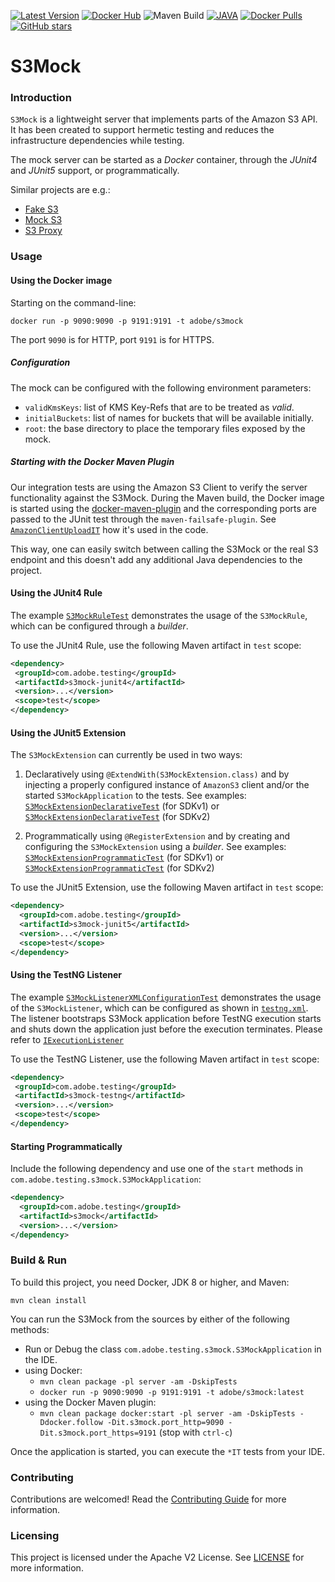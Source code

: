 [![Latest Version](https://img.shields.io/maven-central/v/com.adobe.testing/s3mock.svg?maxAge=3600&label=Latest%20Release)](https://search.maven.org/#search%7Cga%7C1%7Cg%3Acom.adobe.testing%20a%3As3mock)
[![Docker Hub](https://img.shields.io/badge/docker-latest-blue.svg)](https://hub.docker.com/r/adobe/s3mock/)
![Maven Build](https://github.com/adobe/S3Mock/workflows/Maven%20Build/badge.svg)
[![JAVA](https://img.shields.io/badge/MADE%20with-JAVA-RED.svg)](#JAVA)
[![Docker Pulls](https://img.shields.io/docker/pulls/adobe/s3mock)](https://hub.docker.com/r/adobe/s3mock)
[![GitHub stars](https://img.shields.io/github/stars/adobe/S3Mock.svg?style=social&label=Star&maxAge=2592000)](https://github.com/adobe/S3Mock/stargazers/)



S3Mock
======

### Introduction

`S3Mock` is a lightweight server that implements parts of the Amazon S3 API.
It has been created to support hermetic testing and reduces the infrastructure dependencies while testing.

The mock server can be started as a *Docker* container, through the *JUnit4* and *JUnit5* support, or programmatically.

Similar projects are e.g.:

 - [Fake S3](https://github.com/jubos/fake-s3)
 - [Mock S3](https://github.com/jserver/mock-s3)
 - [S3 Proxy](https://github.com/andrewgaul/s3proxy)

### Usage

#### Using the Docker image

Starting on the command-line:

    docker run -p 9090:9090 -p 9191:9191 -t adobe/s3mock

The port `9090` is for HTTP, port `9191` is for HTTPS.

##### Configuration

The mock can be configured with the following environment parameters:

- `validKmsKeys`: list of KMS Key-Refs that are to be treated as *valid*.
- `initialBuckets`: list of names for buckets that will be available initially.
- `root`: the base directory to place the temporary files exposed by the mock.

##### Starting with the Docker Maven Plugin

Our integration tests are using the Amazon S3 Client to verify the server functionality against the S3Mock. During the Maven build, the Docker image is started using the [docker-maven-plugin](https://dmp.fabric8.io/) and the corresponding ports are passed to the JUnit test through the `maven-failsafe-plugin`. See [`AmazonClientUploadIT`](server/src/test/java/com/adobe/testing/s3mock/its/AmazonClientUploadIT.java) how it's used in the code.

This way, one can easily switch between calling the S3Mock or the real S3 endpoint and this doesn't add any additional Java dependencies to the project.

#### Using the JUnit4 Rule

The example [`S3MockRuleTest`](testsupport/junit4/src/test/java/com/adobe/testing/s3mock/junit4/S3MockRuleTest.java) demonstrates the usage of the `S3MockRule`, which can be configured through a _builder_.

To use the JUnit4 Rule, use the following Maven artifact in `test` scope:

```xml
<dependency>
 <groupId>com.adobe.testing</groupId>
 <artifactId>s3mock-junit4</artifactId>
 <version>...</version>
 <scope>test</scope>
</dependency>
```

#### Using the JUnit5 Extension

The `S3MockExtension` can currently be used in two ways:

1. Declaratively using `@ExtendWith(S3MockExtension.class)` and by injecting a properly configured instance of `AmazonS3` client and/or the started `S3MockApplication` to the tests.
See examples: [`S3MockExtensionDeclarativeTest`](testsupport/junit5/src/test/java/com/adobe/testing/s3mock/junit5/sdk1/S3MockExtensionDeclarativeTest.java)  (for SDKv1)
or [`S3MockExtensionDeclarativeTest`](testsupport/junit5/src/test/java/com/adobe/testing/s3mock/junit5/sdk2/S3MockExtensionDeclarativeTest.java) (for SDKv2)

1. Programmatically using `@RegisterExtension` and by creating and configuring the `S3MockExtension` using a _builder_.
See examples: [`S3MockExtensionProgrammaticTest`](testsupport/junit5/src/test/java/com/adobe/testing/s3mock/junit5/sdk1/S3MockExtensionProgrammaticTest.java) (for SDKv1)
or [`S3MockExtensionProgrammaticTest`](testsupport/junit5/src/test/java/com/adobe/testing/s3mock/junit5/sdk2/S3MockExtensionProgrammaticTest.java) (for SDKv2)

To use the JUnit5 Extension, use the following Maven artifact in `test` scope:

```xml
<dependency>
  <groupId>com.adobe.testing</groupId>
  <artifactId>s3mock-junit5</artifactId>
  <version>...</version>
  <scope>test</scope>
</dependency>
```

#### Using the TestNG Listener

The example [`S3MockListenerXMLConfigurationTest`](testsupport/testng/src/test/java/com/adobe/testing/s3mock/testng/S3MockListenerXmlConfigurationTest.java) demonstrates the usage of the `S3MockListener`, which can be configured as shown in [`testng.xml`](testsupport/testng/src/test/resources/testng.xml). The listener bootstraps S3Mock application before TestNG execution starts and shuts down the application just before the execution terminates. Please refer to [`IExecutionListener`](https://jitpack.io/com/github/cbeust/testng/main/javadoc/org/testng/IExecutionListener.html)

To use the TestNG Listener, use the following Maven artifact in `test` scope:

```xml
<dependency>
 <groupId>com.adobe.testing</groupId>
 <artifactId>s3mock-testng</artifactId>
 <version>...</version>
 <scope>test</scope>
</dependency>
```

#### Starting Programmatically

Include the following dependency and use one of the `start` methods in `com.adobe.testing.s3mock.S3MockApplication`:

```xml
<dependency>
  <groupId>com.adobe.testing</groupId>
  <artifactId>s3mock</artifactId>
  <version>...</version>
</dependency>
```

### Build & Run

To build this project, you need Docker, JDK 8 or higher, and Maven:

    mvn clean install

You can run the S3Mock from the sources by either of the following methods:

* Run or Debug the class `com.adobe.testing.s3mock.S3MockApplication` in the IDE.
* using Docker:
  * `mvn clean package -pl server -am -DskipTests`
  * `docker run -p 9090:9090 -p 9191:9191 -t adobe/s3mock:latest`
* using the Docker Maven plugin:
  * `mvn clean package docker:start -pl server -am -DskipTests -Ddocker.follow -Dit.s3mock.port_http=9090 -Dit.s3mock.port_https=9191` (stop with `ctrl-c`)

Once the application is started, you can execute the `*IT` tests from your IDE.

### Contributing

Contributions are welcomed! Read the [Contributing Guide](./.github/CONTRIBUTING.md) for more information.

### Licensing

This project is licensed under the Apache V2 License. See [LICENSE](LICENSE) for more information.
